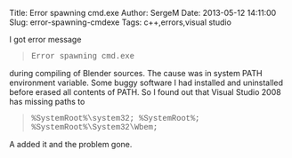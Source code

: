 Title: Error spawning cmd.exe
Author: SergeM
Date: 2013-05-12 14:11:00
Slug: error-spawning-cmdexe
Tags: c++,errors,visual studio

I got error message&nbsp;<blockquote class="tr_bq"><span style="font-family: Courier New, Courier, monospace;">Error spawning cmd.exe</span></blockquote>during compiling of Blender sources.
The cause was in system PATH environment variable. Some buggy software I had installed and uninstalled before erased all contents of PATH. So I found out that Visual Studio 2008 has missing paths to
<blockquote class="tr_bq"><span style="font-family: Courier New, Courier, monospace;">%SystemRoot%\system32;
%SystemRoot%;
%SystemRoot%\System32\Wbem;</span></blockquote>A added it and the problem gone.&nbsp;</div>